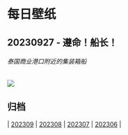 # 每日壁纸

## 20230927 - 遵命！船长！

###### 泰国商业港口附近的集装箱船

![](https://www.bing.com/th?id=OHR.MaritimeDay_ZH-CN7073219075_UHD.jpg)

## 归档

| [202309](/202309/README.md)
| [202308](/202308/README.md)
| [202307](/202307/README.md)
| [202306](/202306/README.md)
|